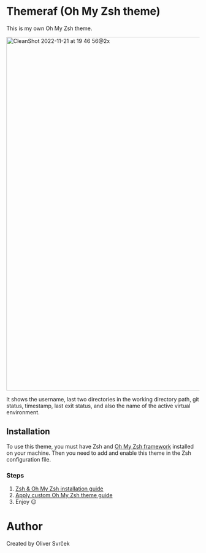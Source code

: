 
# Themeraf (Oh My Zsh theme)

This is my own Oh My Zsh theme.

<img width="922" alt="CleanShot 2022-11-21 at 19 46 56@2x" src="https://user-images.githubusercontent.com/75705745/203135486-7589d963-bf54-4ca3-918a-c88e84af0166.png">

It shows the username, last two directories in the working directory path, git status, timestamp, last exit status, and also the name of the active virtual environment.

## Installation

To use this theme, you must have Zsh and [Oh My Zsh framework](https://ohmyz.sh) installed on your machine. Then you need to add and enable this theme in the Zsh configuration file.

### Steps

1. [Zsh & Oh My Zsh installation guide](https://github.com/ohmyzsh/ohmyzsh/wiki/Installing-ZSH)
2. [Apply custom Oh My Zsh theme guide](https://github.com/ohmyzsh/ohmyzsh/wiki/Customization#overriding-and-adding-themes)
3. Enjoy 😉

# Author
Created by  Oliver Svrček
